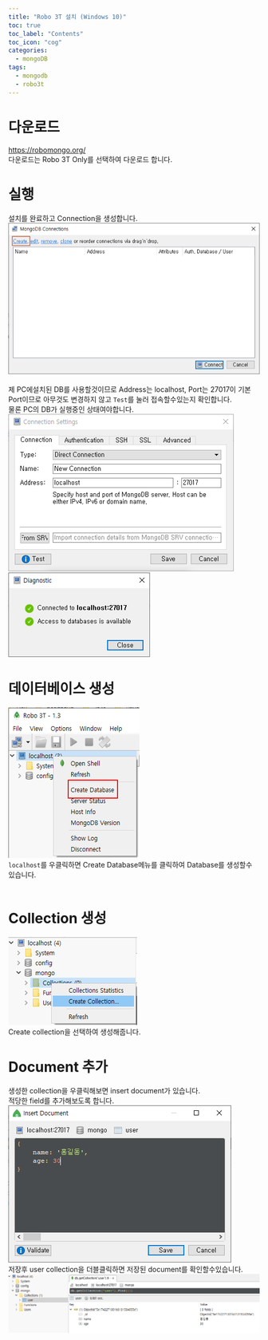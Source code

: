 ```yaml
---
title: "Robo 3T 설치 (Windows 10)"
toc: true
toc_label: "Contents"
toc_icon: "cog"
categories:
  - mongoDB
tags:
  - mongodb
  - robo3t
---
```

# 다운로드
<a href="https://robomongo.org/">https://robomongo.org/</a><br />
다운로드는 Robo 3T Only를 선택하여 다운로드 합니다. <br />

# 실행
설치를 완료하고 Connection을 생성합니다.<br />
<img src="/img/posts/mongodb/2020010907.png" /><br /><br />
제 PC에설치된 DB를 사용할것이므로 Address는 localhost, Port는 27017이 기본 Port이므로 아무것도 변경하지 않고 `Test`를 눌러 접속할수있는지 확인합니다.<br />
물론 PC의 DB가 실행중인 상태여야합니다.<br />
<img src="/img/posts/mongodb/2020010908.png" /><br />
<img src="/img/posts/mongodb/2020010909.png" /><br />

# 데이터베이스 생성
<img src="/img/posts/mongodb/2020010910.png" /><br />
`localhost`를 우클릭하면 Create Database메뉴를 클릭하여 Database를 생성할수 있습니다.<br /><br />

# Collection 생성
<img src="/img/posts/mongodb/2020010911.png" /><br />
Create collection을 선택하여 생성해줍니다.

# Document 추가
생성한 collection을 우클릭해보면 insert document가 있습니다.<br />
적당한 field를 추가해보도록 합니다.<br />
<img src="/img/posts/mongodb/2020010912.png" /><br />
저장후 user collection을 더블클릭하면 저장된 document를 확인할수있습니다.<br />
<img src="/img/posts/mongodb/2020010913.png" /><br />